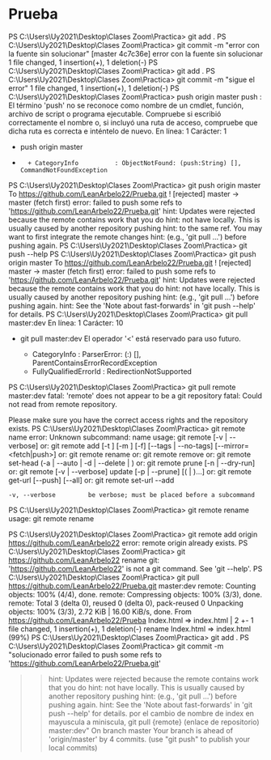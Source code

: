 # Prueba
PS C:\Users\Uy2021\Desktop\Clases Zoom\Practica> git add .
PS C:\Users\Uy2021\Desktop\Clases Zoom\Practica> git commit -m "error con la fuente sin solucionar"
[master 4c7c36e] error con la fuente sin solucionar
 1 file changed, 1 insertion(+), 1 deletion(-)
PS C:\Users\Uy2021\Desktop\Clases Zoom\Practica> git add .
PS C:\Users\Uy2021\Desktop\Clases Zoom\Practica> git commit -m "sigue el error"
 1 file changed, 1 insertion(+), 1 deletion(-)
PS C:\Users\Uy2021\Desktop\Clases Zoom\Practica> push origin master
push : El término 'push' no se reconoce como nombre de un cmdlet, función, archivo de script o programa ejecutable. Compruebe si escribió         
correctamente el nombre o, si incluyó una ruta de acceso, compruebe que dicha ruta es correcta e inténtelo de nuevo.
En línea: 1 Carácter: 1
+ push origin master
+ ~~~~
    + CategoryInfo          : ObjectNotFound: (push:String) [], CommandNotFoundException
PS C:\Users\Uy2021\Desktop\Clases Zoom\Practica> git push origin master
To https://github.com/LeanArbelo22/Prueba.git
 ! [rejected]        master -> master (fetch first)
error: failed to push some refs to 'https://github.com/LeanArbelo22/Prueba.git'
hint: Updates were rejected because the remote contains work that you do
hint: not have locally. This is usually caused by another repository pushing
hint: to the same ref. You may want to first integrate the remote changes
hint: (e.g., 'git pull ...') before pushing again.
PS C:\Users\Uy2021\Desktop\Clases Zoom\Practica> git push --help
PS C:\Users\Uy2021\Desktop\Clases Zoom\Practica> git push origin master
To https://github.com/LeanArbelo22/Prueba.git
 ! [rejected]        master -> master (fetch first)
error: failed to push some refs to 'https://github.com/LeanArbelo22/Prueba.git'
hint: Updates were rejected because the remote contains work that you do
hint: not have locally. This is usually caused by another repository pushing
hint: (e.g., 'git pull ...') before pushing again.
hint: See the 'Note about fast-forwards' in 'git push --help' for details.
PS C:\Users\Uy2021\Desktop\Clases Zoom\Practica> git pull <remote> master:dev
En línea: 1 Carácter: 10
+ git pull <remote> master:dev
El operador '<' está reservado para uso futuro.
    + CategoryInfo          : ParserError: (:) [], ParentContainsErrorRecordException
    + FullyQualifiedErrorId : RedirectionNotSupported
 
PS C:\Users\Uy2021\Desktop\Clases Zoom\Practica> git pull remote master:dev
fatal: 'remote' does not appear to be a git repository
fatal: Could not read from remote repository.

Please make sure you have the correct access rights
and the repository exists.
PS C:\Users\Uy2021\Desktop\Clases Zoom\Practica> git remote name
error: Unknown subcommand: name
usage: git remote [-v | --verbose]
   or: git remote add [-t <branch>] [-m <master>] [-f] [--tags | --no-tags] [--mirror=<fetch|push>] <name> <url>
   or: git remote rename <old> <new>
   or: git remote remove <name>
   or: git remote set-head <name> (-a | --auto | -d | --delete | <branch>)
   or: git remote prune [-n | --dry-run] <name>
   or: git remote [-v | --verbose] update [-p | --prune] [(<group> | <remote>)...]
   or: git remote get-url [--push] [--all] <name>
   or: git remote set-url --add <name> <newurl>

    -v, --verbose         be verbose; must be placed before a subcommand

PS C:\Users\Uy2021\Desktop\Clases Zoom\Practica> git remote rename
usage: git remote rename <old> <new>

PS C:\Users\Uy2021\Desktop\Clases Zoom\Practica> git remote add origin https://github.com/LeanArbelo22
error: remote origin already exists.
PS C:\Users\Uy2021\Desktop\Clases Zoom\Practica> git https://github.com/LeanArbelo22 rename
git: 'https://github.com/LeanArbelo22' is not a git command. See 'git --help'.
PS C:\Users\Uy2021\Desktop\Clases Zoom\Practica> git pull https://github.com/LeanArbelo22/Prueba.git master:dev
remote: Counting objects: 100% (4/4), done.
remote: Compressing objects: 100% (3/3), done.
remote: Total 3 (delta 0), reused 0 (delta 0), pack-reused 0
Unpacking objects: 100% (3/3), 2.72 KiB | 16.00 KiB/s, done.
From https://github.com/LeanArbelo22/Prueba
 Index.html => index.html | 2 +-
 1 file changed, 1 insertion(+), 1 deletion(-)
 rename Index.html => index.html (99%)
PS C:\Users\Uy2021\Desktop\Clases Zoom\Practica> git add .
PS C:\Users\Uy2021\Desktop\Clases Zoom\Practica> git commit -m "solucionado error failed to push some refs to 'https://github.com/LeanArbelo22/Prueba.git'
>> hint: Updates were rejected because the remote contains work that you do
>> hint: not have locally. This is usually caused by another repository pushing
>> hint: (e.g., 'git pull ...') before pushing again.
>> hint: See the 'Note about fast-forwards' in 'git push --help' for details. por el cambio de nombre de index en mayuscula a miniscula, git pull 
{remote} (enlace de repositorio) master:dev"
On branch master
Your branch is ahead of 'origin/master' by 4 commits.
  (use "git push" to publish your local commits)
